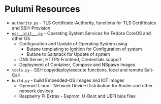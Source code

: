 # Pulumi Resources

- `authority.py` - TLS Certificate-Authority, functions for TLS Certificates and SSH-Provision
- [`os/__init__.py`](os.md) - Operating System Services for Fedora CoreOS and other OS
    - Configuration and Update of Operating System using
        - Butane templating to Ignition for Configuration of system
        - Butane to Saltstack for Update of system
    - DNS Server, HTTPS Frontend, Credentials support
    - Deployment of Container, Compose and NSpawn Images
- `tools.py` - SSH copy/deploy/execute functions, local and remote Salt-Call
- `build.py` - build Embedded-OS Images and IOT Images
    - Openwrt Linux - Network Device Distribution for Router and other network devices
    - Raspberry PI Extras - Eeprom, U-Boot and UEFI bios files
